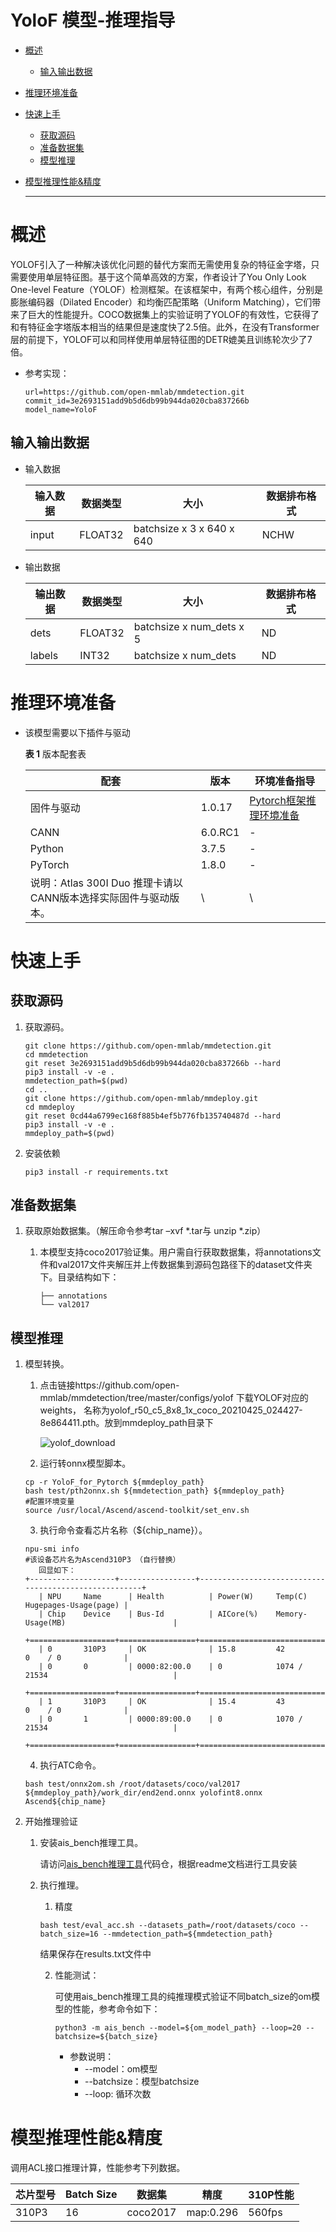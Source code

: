 # YoloF 模型-推理指导


- [概述](#ZH-CN_TOPIC_0000001172161501)

    - [输入输出数据](#section540883920406)

- [推理环境准备](#ZH-CN_TOPIC_0000001126281702)

- [快速上手](#ZH-CN_TOPIC_0000001126281700)

  - [获取源码](#section4622531142816)
  - [准备数据集](#section183221994411)
  - [模型推理](#section741711594517)

- [模型推理性能&精度](#ZH-CN_TOPIC_0000001172201573)

  ******




# 概述<a name="ZH-CN_TOPIC_0000001172161501"></a>

YOLOF引入了一种解决该优化问题的替代方案而无需使用复杂的特征金字塔，只需要使用单层特征图。基于这个简单高效的方案，作者设计了You Only Look One-level Feature（YOLOF）检测框架。在该框架中，有两个核心组件，分别是膨胀编码器（Dilated Encoder）和均衡匹配策略（Uniform Matching），它们带来了巨大的性能提升。COCO数据集上的实验证明了YOLOF的有效性，它获得了和有特征金字塔版本相当的结果但是速度快了2.5倍。此外，在没有Transformer层的前提下，YOLOF可以和同样使用单层特征图的DETR媲美且训练轮次少了7倍。


- 参考实现：

  ```
  url=https://github.com/open-mmlab/mmdetection.git
  commit_id=3e2693151add9b5d6db99b944da020cba837266b
  model_name=YoloF
  ```


## 输入输出数据<a name="section540883920406"></a>

- 输入数据

  | 输入数据 | 数据类型 | 大小                      | 数据排布格式 |
  | -------- | -------- | ------------------------- | ------------ |
  | input    | FLOAT32  | batchsize x 3 x 640 x 640 | NCHW         |


- 输出数据

  | 输出数据 | 数据类型 | 大小                     | 数据排布格式 |
  | -------- | -------- | ------------------------ | ------------ |
  | dets     | FLOAT32  | batchsize x num_dets x 5 | ND           |
  | labels   | INT32    | batchsize x num_dets     | ND           |




# 推理环境准备<a name="ZH-CN_TOPIC_0000001126281702"></a>

- 该模型需要以下插件与驱动

  **表 1**  版本配套表

  | 配套                                                         | 版本    | 环境准备指导                                                 |
  | ------------------------------------------------------------ | ------- | ------------------------------------------------------------ |
  | 固件与驱动                                                   | 1.0.17  | [Pytorch框架推理环境准备](https://www.hiascend.com/document/detail/zh/ModelZoo/pytorchframework/pies) |
  | CANN                                                         | 6.0.RC1 | -                                                            |
  | Python                                                       | 3.7.5   | -                                                            |
  | PyTorch                                                      | 1.8.0   | -                                                            |
  | 说明：Atlas 300I Duo 推理卡请以CANN版本选择实际固件与驱动版本。 | \       | \                                                            |



# 快速上手<a name="ZH-CN_TOPIC_0000001126281700"></a>

## 获取源码<a name="section4622531142816"></a>

1. 获取源码。

   ```
   git clone https://github.com/open-mmlab/mmdetection.git
   cd mmdetection
   git reset 3e2693151add9b5d6db99b944da020cba837266b --hard
   pip3 install -v -e .
   mmdetection_path=$(pwd)
   cd ..
   git clone https://github.com/open-mmlab/mmdeploy.git
   cd mmdeploy
   git reset 0cd44a6799ec168f885b4ef5b776fb135740487d --hard
   pip3 install -v -e .
   mmdeploy_path=$(pwd)
   ```
   
2. 安装依赖

   ```
   pip3 install -r requirements.txt
   ```


## 准备数据集<a name="section183221994411"></a>

1. 获取原始数据集。（解压命令参考tar –xvf  \*.tar与 unzip \*.zip）

   1. 本模型支持coco2017验证集。用户需自行获取数据集，将annotations文件和val2017文件夹解压并上传数据集到源码包路径下的dataset文件夹下。目录结构如下：

      ```
      ├── annotations
      └── val2017 
      ```
   

## 模型推理<a name="section741711594517"></a>

1. 模型转换。

   1. 点击链接https://github.com/open-mmlab/mmdetection/tree/master/configs/yolof  下载YOLOF对应的weights， 名称为yolof_r50_c5_8x8_1x_coco_20210425_024427-8e864411.pth。放到mmdeploy_path目录下

      ![yolof_download](https://gitee.com/ascend/ModelZoo-PyTorch/raw/master/ACL_PyTorch/built-in/cv/YoloF_for_Pytorch/yolof.png)

   2. 运行转onnx模型脚本。

   ```
   cp -r YoloF_for_Pytorch ${mmdeploy_path}
   bash test/pth2onnx.sh ${mmdetection_path} ${mmdeploy_path}
   #配置环境变量
   source /usr/local/Ascend/ascend-toolkit/set_env.sh
   ```
   3. 执行命令查看芯片名称（$\{chip\_name\}）。

   ```
   npu-smi info
   #该设备芯片名为Ascend310P3 （自行替换）
      回显如下：
   +-------------------+-----------------+------------------------------------------------------+
      | NPU     Name      | Health          | Power(W)     Temp(C)           Hugepages-Usage(page) |
      | Chip    Device    | Bus-Id          | AICore(%)    Memory-Usage(MB)                        |
      +===================+=================+======================================================+
      | 0       310P3     | OK              | 15.8         42                0    / 0              |
      | 0       0         | 0000:82:00.0    | 0            1074 / 21534                            |
      +===================+=================+======================================================+
      | 1       310P3     | OK              | 15.4         43                0    / 0              |
      | 0       1         | 0000:89:00.0    | 0            1070 / 21534                            |
      +===================+=================+======================================================+
   ```

   4. 执行ATC命令。

   ```
   bash test/onnx2om.sh /root/datasets/coco/val2017 ${mmdeploy_path}/work_dir/end2end.onnx yolofint8.onnx Ascend${chip_name}
   ```

2. 开始推理验证

   1. 安装ais_bench推理工具。

      请访问[ais_bench推理工具](https://gitee.com/ascend/tools/tree/master/ais-bench_workload/tool/ais_bench)代码仓，根据readme文档进行工具安装

   2. 执行推理。

        1. 精度

        ```
        bash test/eval_acc.sh --datasets_path=/root/datasets/coco --batch_size=16 --mmdetection_path=${mmdetection_path}
        ```

        结果保存在results.txt文件中

        2. 性能测试：

           可使用ais_bench推理工具的纯推理模式验证不同batch_size的om模型的性能，参考命令如下：

           ```
           python3 -m ais_bench --model=${om_model_path} --loop=20 --batchsize=${batch_size}
           ```

           - 参数说明：
             - --model：om模型
             - --batchsize：模型batchsize
             - --loop: 循环次数

# 模型推理性能&精度<a name="ZH-CN_TOPIC_0000001172201573"></a>

调用ACL接口推理计算，性能参考下列数据。

| 芯片型号 | Batch Size | 数据集 | 精度 | 310P性能 |
| -------- | ---------- | ------ | ---- | ---- |
|     310P3     |   16   | coco2017 | map:0.296 |  560fps  |